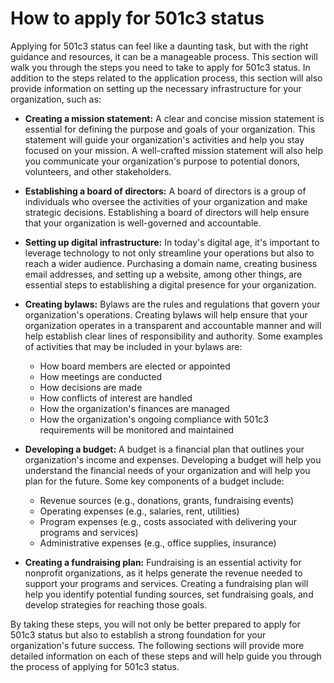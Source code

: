 # How to apply for 501c3 status

Applying for 501c3 status can feel like a daunting task, but with the right guidance and resources, it can be a manageable process. This section will walk you through the steps you need to take to apply for 501c3 status. In addition to the steps related to the application process, this section will also provide information on setting up the necessary infrastructure for your organization, such as:

- **Creating a mission statement:** A clear and concise mission statement is essential for defining the purpose and goals of your organization. This statement will guide your organization's activities and help you stay focused on your mission. A well-crafted mission statement will also help you communicate your organization's purpose to potential donors, volunteers, and other stakeholders.

- **Establishing a board of directors:** A board of directors is a group of individuals who oversee the activities of your organization and make strategic decisions. Establishing a board of directors will help ensure that your organization is well-governed and accountable.

- **Setting up digital infrastructure:** In today's digital age, it's important to leverage technology to not only streamline your operations but also to reach a wider audience. Purchasing a domain name, creating business email addresses, and setting up a website, among other things, are essential steps to establishing a digital presence for your organization.

- **Creating bylaws:** Bylaws are the rules and regulations that govern your organization's operations. Creating bylaws will help ensure that your organization operates in a transparent and accountable manner and will help establish clear lines of responsibility and authority. Some examples of activities that may be included in your bylaws are:

  - How board members are elected or appointed
  - How meetings are conducted
  - How decisions are made
  - How conflicts of interest are handled
  - How the organization's finances are managed
  - How the organization's ongoing compliance with 501c3 requirements will be monitored and maintained

- **Developing a budget:** A budget is a financial plan that outlines your organization's income and expenses. Developing a budget will help you understand the financial needs of your organization and will help you plan for the future. Some key components of a budget include:

  - Revenue sources (e.g., donations, grants, fundraising events)
  - Operating expenses (e.g., salaries, rent, utilities)
  - Program expenses (e.g., costs associated with delivering your programs and services)
  - Administrative expenses (e.g., office supplies, insurance)

- **Creating a fundraising plan:** Fundraising is an essential activity for nonprofit organizations, as it helps generate the revenue needed to support your programs and services. Creating a fundraising plan will help you identify potential funding sources, set fundraising goals, and develop strategies for reaching those goals.

By taking these steps, you will not only be better prepared to apply for 501c3 status but also to establish a strong foundation for your organization's future success. The following sections will provide more detailed information on each of these steps and will help guide you through the process of applying for 501c3 status.
